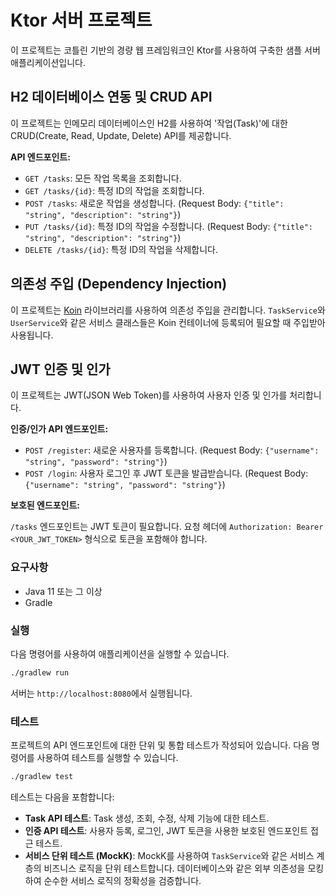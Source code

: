 # Ktor 서버 프로젝트

이 프로젝트는 코틀린 기반의 경량 웹 프레임워크인 Ktor를 사용하여 구축한 샘플 서버 애플리케이션입니다.

## H2 데이터베이스 연동 및 CRUD API

이 프로젝트는 인메모리 데이터베이스인 H2를 사용하여 '작업(Task)'에 대한 CRUD(Create, Read, Update, Delete) API를 제공합니다.

**API 엔드포인트:**

* `GET /tasks`: 모든 작업 목록을 조회합니다.
* `GET /tasks/{id}`: 특정 ID의 작업을 조회합니다.
* `POST /tasks`: 새로운 작업을 생성합니다. (Request Body: `{"title": "string", "description": "string"}`)
* `PUT /tasks/{id}`: 특정 ID의 작업을 수정합니다. (Request Body: `{"title": "string", "description": "string"}`)
* `DELETE /tasks/{id}`: 특정 ID의 작업을 삭제합니다.

## 의존성 주입 (Dependency Injection)

이 프로젝트는 [Koin](https://insert-koin.io/) 라이브러리를 사용하여 의존성 주입을 관리합니다. `TaskService`와 `UserService`와 같은 서비스 클래스들은 Koin 컨테이너에 등록되어 필요할 때 주입받아 사용됩니다.

## JWT 인증 및 인가

이 프로젝트는 JWT(JSON Web Token)를 사용하여 사용자 인증 및 인가를 처리합니다.

**인증/인가 API 엔드포인트:**

* `POST /register`: 새로운 사용자를 등록합니다. (Request Body: `{"username": "string", "password": "string"}`)
* `POST /login`: 사용자 로그인 후 JWT 토큰을 발급받습니다. (Request Body: `{"username": "string", "password": "string"}`)

**보호된 엔드포인트:**

`/tasks` 엔드포인트는 JWT 토큰이 필요합니다. 요청 헤더에 `Authorization: Bearer <YOUR_JWT_TOKEN>` 형식으로 토큰을 포함해야 합니다.



### 요구사항

- Java 11 또는 그 이상
- Gradle

### 실행

다음 명령어를 사용하여 애플리케이션을 실행할 수 있습니다.

```bash
./gradlew run
```

서버는 `http://localhost:8080`에서 실행됩니다.

### 테스트

프로젝트의 API 엔드포인트에 대한 단위 및 통합 테스트가 작성되어 있습니다. 다음 명령어를 사용하여 테스트를 실행할 수 있습니다.

```bash
./gradlew test
```

테스트는 다음을 포함합니다:

*   **Task API 테스트**: Task 생성, 조회, 수정, 삭제 기능에 대한 테스트.
*   **인증 API 테스트**: 사용자 등록, 로그인, JWT 토큰을 사용한 보호된 엔드포인트 접근 테스트.
*   **서비스 단위 테스트 (MockK)**: MockK를 사용하여 `TaskService`와 같은 서비스 계층의 비즈니스 로직을 단위 테스트합니다. 데이터베이스와 같은 외부 의존성을 모킹하여 순수한 서비스 로직의 정확성을 검증합니다.
